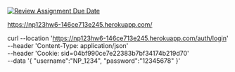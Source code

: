 [![Review Assignment Due Date](https://classroom.github.com/assets/deadline-readme-button-22041afd0340ce965d47ae6ef1cefeee28c7c493a6346c4f15d667ab976d596c.svg)](https://classroom.github.com/a/bQyPELh8)


https://np123hw6-146ce713e245.herokuapp.com/

curl --location 'https://np123hw6-146ce713e245.herokuapp.com/auth/login' \
--header 'Content-Type: application/json' \
--header 'Cookie: sid=04bf990ce7e22383b7bf34174b219d70' \
--data '{
    "username":"NP_1234",
    "password":"12345678"
}'